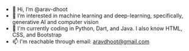 - 👋 Hi, I’m @arav-dhoot
- 👀 I’m interested in machine learning and deep-learning, specifically, generative AI and computer vision
- 🌱 I'm currently coding in Python, Dart, and Java. I also know HTML, CSS, and Bootstrap
- 📫 I'm reachable through email: aravdhoot@gmail.com 

<!---
arav-dhoot/arav-dhoot is a ✨ special ✨ repository because its `README.md` (this file) appears on your GitHub profile.
You can click the Preview link to take a look at your changes.
--->
